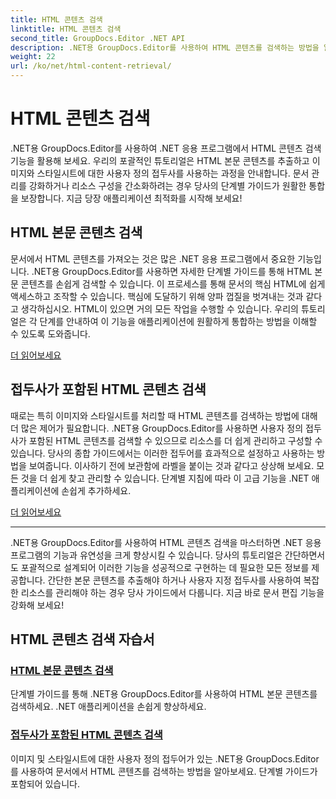 ```yaml
---
title: HTML 콘텐츠 검색
linktitle: HTML 콘텐츠 검색
second_title: GroupDocs.Editor .NET API
description: .NET용 GroupDocs.Editor를 사용하여 HTML 콘텐츠를 검색하는 방법을 알아보세요. 본문 콘텐츠 및 사용자 정의 접두사를 검색하기 위한 단계별 가이드가 포함되어 있습니다.
weight: 22
url: /ko/net/html-content-retrieval/
---
```


# HTML 콘텐츠 검색

.NET용 GroupDocs.Editor를 사용하여 .NET 응용 프로그램에서 HTML 콘텐츠 검색 기능을 활용해 보세요. 우리의 포괄적인 튜토리얼은 HTML 본문 콘텐츠를 추출하고 이미지와 스타일시트에 대한 사용자 정의 접두사를 사용하는 과정을 안내합니다. 문서 관리를 강화하거나 리소스 구성을 간소화하려는 경우 당사의 단계별 가이드가 원활한 통합을 보장합니다. 지금 당장 애플리케이션 최적화를 시작해 보세요!

## HTML 본문 콘텐츠 검색

문서에서 HTML 콘텐츠를 가져오는 것은 많은 .NET 응용 프로그램에서 중요한 기능입니다. .NET용 GroupDocs.Editor를 사용하면 자세한 단계별 가이드를 통해 HTML 본문 콘텐츠를 손쉽게 검색할 수 있습니다. 이 프로세스를 통해 문서의 핵심 HTML에 쉽게 액세스하고 조작할 수 있습니다. 핵심에 도달하기 위해 양파 껍질을 벗겨내는 것과 같다고 생각하십시오. HTML이 있으면 거의 모든 작업을 수행할 수 있습니다. 우리의 튜토리얼은 각 단계를 안내하여 이 기능을 애플리케이션에 원활하게 통합하는 방법을 이해할 수 있도록 도와줍니다.

[더 읽어보세요](./retrieve-html-body-content/)

## 접두사가 포함된 HTML 콘텐츠 검색

때로는 특히 이미지와 스타일시트를 처리할 때 HTML 콘텐츠를 검색하는 방법에 대해 더 많은 제어가 필요합니다. .NET용 GroupDocs.Editor를 사용하면 사용자 정의 접두사가 포함된 HTML 콘텐츠를 검색할 수 있으므로 리소스를 더 쉽게 관리하고 구성할 수 있습니다. 당사의 종합 가이드에서는 이러한 접두어를 효과적으로 설정하고 사용하는 방법을 보여줍니다. 이사하기 전에 보관함에 라벨을 붙이는 것과 같다고 상상해 보세요. 모든 것을 더 쉽게 찾고 관리할 수 있습니다. 단계별 지침에 따라 이 고급 기능을 .NET 애플리케이션에 손쉽게 추가하세요.

[더 읽어보세요](./retrieve-html-content-with-prefix/)

---

.NET용 GroupDocs.Editor를 사용하여 HTML 콘텐츠 검색을 마스터하면 .NET 응용 프로그램의 기능과 유연성을 크게 향상시킬 수 있습니다. 당사의 튜토리얼은 간단하면서도 포괄적으로 설계되어 이러한 기능을 성공적으로 구현하는 데 필요한 모든 정보를 제공합니다. 간단한 본문 콘텐츠를 추출해야 하거나 사용자 지정 접두사를 사용하여 복잡한 리소스를 관리해야 하는 경우 당사 가이드에서 다룹니다. 지금 바로 문서 편집 기능을 강화해 보세요!
## HTML 콘텐츠 검색 자습서
### [HTML 본문 콘텐츠 검색](./retrieve-html-body-content/)
단계별 가이드를 통해 .NET용 GroupDocs.Editor를 사용하여 HTML 본문 콘텐츠를 검색하세요. .NET 애플리케이션을 손쉽게 향상하세요.
### [접두사가 포함된 HTML 콘텐츠 검색](./retrieve-html-content-with-prefix/)
이미지 및 스타일시트에 대한 사용자 정의 접두어가 있는 .NET용 GroupDocs.Editor를 사용하여 문서에서 HTML 콘텐츠를 검색하는 방법을 알아보세요. 단계별 가이드가 포함되어 있습니다.